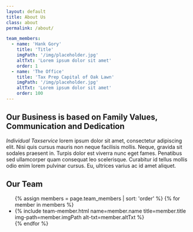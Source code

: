 ```yaml
---
layout: default
title: About Us
class: about
permalink: /about/

team_members:
  - name: 'Hank Gory'
    title: 'Title'
    imgPath: '/img/placeholder.jpg'
    altTxt: 'Lorem ipsum dolor sit amet'
    order: 1
  - name: 'The Office'
    title: 'Tax Prep Capital of Oak Lawn'
    imgPath: '/img/placeholder.jpg'
    altTxt: 'Lorem ipsum dolor sit amet'
    order: 100
---
```


<h2>Our Business is based on Family Values, Communication and Dedication</h2>

<p><em>Individual Taxservice</em> lorem ipsum dolor sit amet, consectetur adipiscing elit. Nisi quis cursus mauris non neque facilisis mollis. Neque, gravida sit sodales praesent in. Turpis dolor est viverra nunc eget fames. Penatibus sed ullamcorper quam consequat leo scelerisque. Curabitur id tellus mollis odio enim lorem pulvinar cursus. Eu, ultrices varius ac id amet aliquet.</p>

<h2>Our Team</h2>
<ul class="team">
    {% assign members = page.team_members | sort: 'order' %}
    {% for member in members %}
    <li class="team-member">
        {% include team-member.html name=member.name title=member.title img-path=member.imgPath alt-txt=member.altTxt %}
    </li>
    {% endfor %}
</ul>

